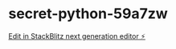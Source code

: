 # secret-python-59a7zw

[Edit in StackBlitz next generation editor ⚡️](https://stackblitz.com/~/github.com/KonradPodstawski/secret-python-59a7zw)